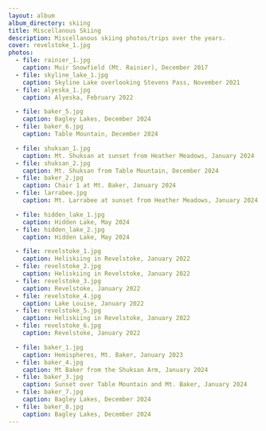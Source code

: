 ```yaml
---
layout: album
album_directory: skiing
title: Miscellanous Skiing
description: Miscellanous skiing photos/trips over the years.
cover: revelstoke_1.jpg
photos:
  - file: rainier_1.jpg
    caption: Muir Snowfield (Mt. Rainier), December 2017
  - file: skyline_lake_1.jpg
    caption: Skyline Lake overlooking Stevens Pass, November 2021
  - file: alyeska_1.jpg
    caption: Alyeska, February 2022

  - file: baker_5.jpg
    caption: Bagley Lakes, December 2024
  - file: baker_6.jpg
    caption: Table Mountain, December 2024

  - file: shuksan_1.jpg
    caption: Mt. Shuksan at sunset from Heather Meadows, January 2024
  - file: shuksan_2.jpg
    caption: Mt. Shuksan from Table Mountain, December 2024
  - file: baker_2.jpg
    caption: Chair 1 at Mt. Baker, January 2024
  - file: larrabee.jpg
    caption: Mt. Larrabee at sunset from Heather Meadows, January 2024

  - file: hidden_lake_1.jpg
    caption: Hidden Lake, May 2024
  - file: hidden_lake_2.jpg
    caption: Hidden Lake, May 2024

  - file: revelstoke_1.jpg
    caption: Heliskiing in Revelstoke, January 2022
  - file: revelstoke_2.jpg
    caption: Heliskiing in Revelstoke, January 2022
  - file: revelstoke_3.jpg
    caption: Revelstoke, January 2022
  - file: revelstoke_4.jpg
    caption: Lake Louise, January 2022
  - file: revelstoke_5.jpg
    caption: Heliskiing in Revelstoke, January 2022
  - file: revelstoke_6.jpg
    caption: Revelstoke, January 2022

  - file: baker_1.jpg
    caption: Hemispheres, Mt. Baker, January 2023
  - file: baker_4.jpg
    caption: Mt Baker from the Shuksan Arm, January 2024
  - file: baker_3.jpg
    caption: Sunset over Table Mountain and Mt. Baker, January 2024
  - file: baker_7.jpg
    caption: Bagley Lakes, December 2024
  - file: baker_8.jpg
    caption: Bagley Lakes, December 2024
---
```

